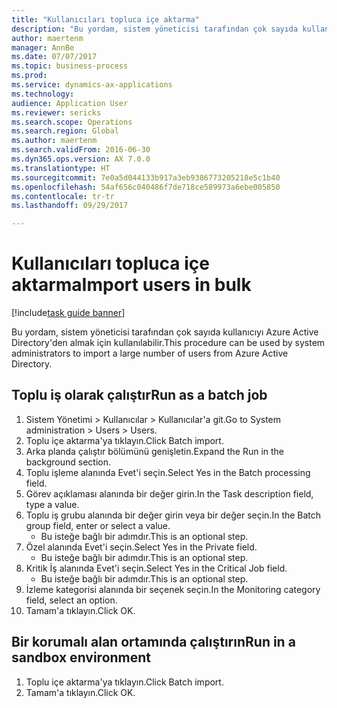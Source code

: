 ```yaml
--- 
title: "Kullanıcıları topluca içe aktarma"
description: "Bu yordam, sistem yöneticisi tarafından çok sayıda kullanıcıyı Azure Active Directory'den almak için kullanılabilir."
author: maertenm
manager: AnnBe
ms.date: 07/07/2017
ms.topic: business-process
ms.prod: 
ms.service: dynamics-ax-applications
ms.technology: 
audience: Application User
ms.reviewer: sericks
ms.search.scope: Operations
ms.search.region: Global
ms.author: maertenm
ms.search.validFrom: 2016-06-30
ms.dyn365.ops.version: AX 7.0.0
ms.translationtype: HT
ms.sourcegitcommit: 7e0a5d044133b917a3eb9386773205218e5c1b40
ms.openlocfilehash: 54af656c040486f7de718ce589973a6ebe005850
ms.contentlocale: tr-tr
ms.lasthandoff: 09/29/2017

---
```

# <a name="import-users-in-bulk"></a><span data-ttu-id="9a4c6-103">Kullanıcıları topluca içe aktarma</span><span class="sxs-lookup"><span data-stu-id="9a4c6-103">Import users in bulk</span></span>

[!include[task guide banner](../../includes/task-guide-banner.md)]

<span data-ttu-id="9a4c6-104">Bu yordam, sistem yöneticisi tarafından çok sayıda kullanıcıyı Azure Active Directory'den almak için kullanılabilir.</span><span class="sxs-lookup"><span data-stu-id="9a4c6-104">This procedure can be used by system administrators to import a large number of users from Azure Active Directory.</span></span>


## <a name="run-as-a-batch-job"></a><span data-ttu-id="9a4c6-105">Toplu iş olarak çalıştır</span><span class="sxs-lookup"><span data-stu-id="9a4c6-105">Run as a batch job</span></span>
1. <span data-ttu-id="9a4c6-106">Sistem Yönetimi > Kullanıcılar > Kullanıcılar'a git.</span><span class="sxs-lookup"><span data-stu-id="9a4c6-106">Go to System administration > Users > Users.</span></span>
2. <span data-ttu-id="9a4c6-107">Toplu içe aktarma'ya tıklayın.</span><span class="sxs-lookup"><span data-stu-id="9a4c6-107">Click Batch import.</span></span>
3. <span data-ttu-id="9a4c6-108">Arka planda çalıştır bölümünü genişletin.</span><span class="sxs-lookup"><span data-stu-id="9a4c6-108">Expand the Run in the background section.</span></span>
4. <span data-ttu-id="9a4c6-109">Toplu işleme alanında Evet'i seçin.</span><span class="sxs-lookup"><span data-stu-id="9a4c6-109">Select Yes in the Batch processing field.</span></span>
5. <span data-ttu-id="9a4c6-110">Görev açıklaması alanında bir değer girin.</span><span class="sxs-lookup"><span data-stu-id="9a4c6-110">In the Task description field, type a value.</span></span>
6. <span data-ttu-id="9a4c6-111">Toplu iş grubu alanında bir değer girin veya bir değer seçin.</span><span class="sxs-lookup"><span data-stu-id="9a4c6-111">In the Batch group field, enter or select a value.</span></span>
    * <span data-ttu-id="9a4c6-112">Bu isteğe bağlı bir adımdır.</span><span class="sxs-lookup"><span data-stu-id="9a4c6-112">This is an optional step.</span></span>  
7. <span data-ttu-id="9a4c6-113">Özel alanında Evet'i seçin.</span><span class="sxs-lookup"><span data-stu-id="9a4c6-113">Select Yes in the Private field.</span></span>
    * <span data-ttu-id="9a4c6-114">Bu isteğe bağlı bir adımdır.</span><span class="sxs-lookup"><span data-stu-id="9a4c6-114">This is an optional step.</span></span>  
8. <span data-ttu-id="9a4c6-115">Kritik İş alanında Evet'i seçin.</span><span class="sxs-lookup"><span data-stu-id="9a4c6-115">Select Yes in the Critical Job field.</span></span>
    * <span data-ttu-id="9a4c6-116">Bu isteğe bağlı bir adımdır.</span><span class="sxs-lookup"><span data-stu-id="9a4c6-116">This is an optional step.</span></span>  
9. <span data-ttu-id="9a4c6-117">İzleme kategorisi alanında bir seçenek seçin.</span><span class="sxs-lookup"><span data-stu-id="9a4c6-117">In the Monitoring category field, select an option.</span></span>
10. <span data-ttu-id="9a4c6-118">Tamam'a tıklayın.</span><span class="sxs-lookup"><span data-stu-id="9a4c6-118">Click OK.</span></span>

## <a name="run-in-a-sandbox-environment"></a><span data-ttu-id="9a4c6-119">Bir korumalı alan ortamında çalıştırın</span><span class="sxs-lookup"><span data-stu-id="9a4c6-119">Run in a sandbox environment</span></span>
1. <span data-ttu-id="9a4c6-120">Toplu içe aktarma'ya tıklayın.</span><span class="sxs-lookup"><span data-stu-id="9a4c6-120">Click Batch import.</span></span>
2. <span data-ttu-id="9a4c6-121">Tamam'a tıklayın.</span><span class="sxs-lookup"><span data-stu-id="9a4c6-121">Click OK.</span></span>



